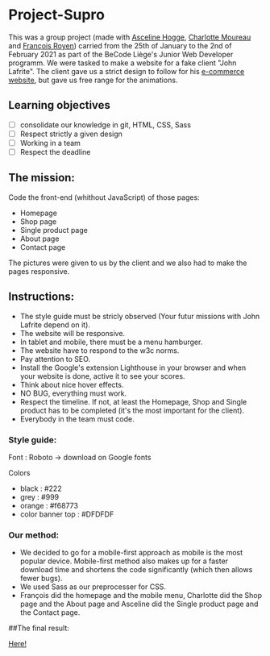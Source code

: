 # Project-Supro

This was a group project (made with [Asceline Hogge](https://github.com/AscelineHogge), [Charlotte Moureau](https://github.com/CharlotteMoureau) and [François Royen](https://github.com/francoisRoyen)) carried from the 25th of January to the 2nd of February 2021 as part of the BeCode Liège's Junior Web Developer programm. We were tasked to make a website for a fake client "John Lafrite". The client gave us a strict design to follow for his [e-commerce website](https://francoisroyen.github.io/project-supro/), but gave us free range for the animations.

## Learning objectives

- [ ] consolidate our knowledge in git, HTML, CSS, Sass
- [ ] Respect strictly a given design
- [ ] Working in a team
- [ ] Respect the deadline

## The mission:

Code the front-end (whithout JavaScript) of those pages:

- Homepage
- Shop page
- Single product page
- About page
- Contact page

The pictures were given to us by the client and we also had to make the pages responsive.

## Instructions:

- The style guide must be stricly observed (Your futur missions with John Lafrite depend on it).
- The website will be responsive.
- In tablet and mobile, there must be a menu hamburger.
- The website have to respond to the w3c norms.
- Pay attention to SEO.
- Install the Google's extension Lighthouse in your browser and when your website is done, active it to see your scores.
- Think about nice hover effects.
- NO BUG, everything must work.
- Respect the timeline. If not, at least the Homepage, Shop and Single product has to be completed (it's the most important for the client).
- Everybody in the team must code.

### Style guide:

Font : Roboto -> download on Google fonts

Colors

- black : #222
- grey : #999
- orange : #f68773
- color banner top : #DFDFDF

### Our method:

- We decided to go for a mobile-first approach as mobile is the most popular device. Mobile-first method also makes up for a faster download time and shortens the code significantly (which then allows fewer bugs). 
- We used Sass as our preprocesser for CSS. 
- François did the homepage and the mobile menu, Charlotte did the Shop page and the About page and Asceline did the Single product page and the Contact page.

##The final result:

[Here!](https://francoisroyen.github.io/project-supro/)
